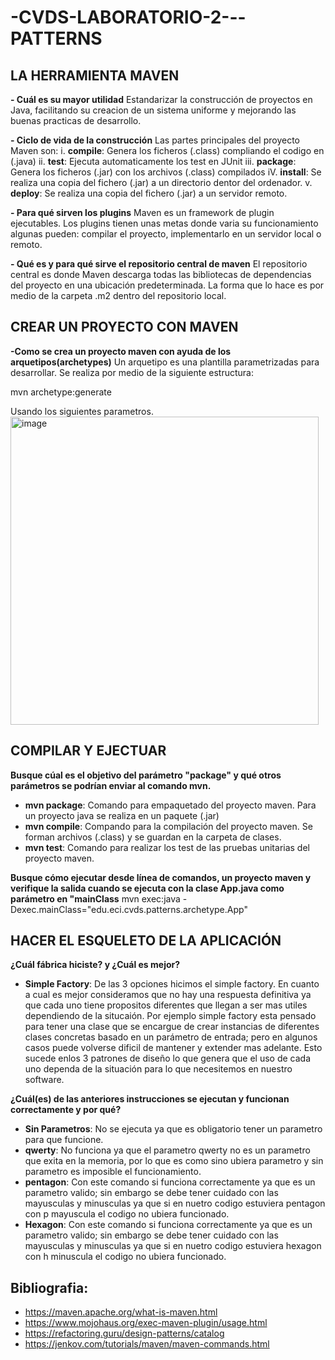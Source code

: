 # -CVDS-LABORATORIO-2---PATTERNS

## **LA HERRAMIENTA MAVEN** 

**- Cuál es su mayor utilidad**
  Estandarizar la construcción de proyectos en Java, facilitando su creacion de un sistema uniforme y mejorando las buenas practicas de desarrollo.
  
**- Ciclo de vida de la construcción**
  Las partes principales del proyecto Maven son:
  i. **compile**: Genera los ficheros (.class) compliando el codigo en (.java)
  ii. **test**: Ejecuta automaticamente los test en JUnit
  iii. **package**: Genera los ficheros (.jar) con los archivos (.class) compilados
  iV. **install**: Se realiza una copia del fichero  (.jar) a un directorio dentor del ordenador.
  v. **deploy**: Se realiza una copia del fichero (.jar) a un servidor remoto.
  
**- Para qué sirven los plugins**
  Maven es un framework de plugin ejecutables. Los plugins tienen unas metas donde varia su funcionamiento algunas pueden: compilar el proyecto, implementarlo en un servidor local o remoto. 
  
**- Qué es y para qué sirve el repositorio central de maven**
  El repositorio central es donde Maven descarga todas las bibliotecas de dependencias del proyecto en una ubicación predeterminada. La forma que lo hace es por medio de la carpeta .m2 dentro del repositorio local. 

## **CREAR UN PROYECTO CON MAVEN**

**-Como se crea un proyecto maven con ayuda de los arquetipos(archetypes)**
  Un arquetipo es una plantilla parametrizadas para desarrollar. Se realiza por medio de la siguiente estructura: 

  mvn archetype:generate

  Usando los siguientes parametros. 
  <img width="493" alt="image" src="https://github.com/Hajaku12/-CVDS-LABORATORIO-2---PATTERNS/assets/62758651/c03efb9c-7f8b-4da5-a342-86ccca39e059">

## **COMPILAR Y EJECTUAR**

**Busque cúal es el objetivo del parámetro "package" y qué otros parámetros se podrían enviar al comando mvn.**
  - **mvn package**: Comando para empaquetado del proyecto maven. Para un proyecto java se realiza en un paquete (.jar)
  - **mvn compile**: Compando para la compilación del proyecto maven. Se forman archivos (.class) y se guardan en la carpeta de clases.
  - **mvn test**: Comando para realizar los test de las pruebas unitarias del proyecto maven.

**Busque cómo ejecutar desde línea de comandos, un proyecto maven y verifique la salida cuando se ejecuta con la clase App.java como parámetro en "mainClass**
  mvn exec:java -Dexec.mainClass="edu.eci.cvds.patterns.archetype.App"

## **HACER EL ESQUELETO DE LA APLICACIÓN**

**¿Cuál fábrica hiciste? y ¿Cuál es mejor?**
  - **Simple Factory**: De las 3 opciones hicimos el simple factory. En cuanto a cual es mejor consideramos que no hay una respuesta definitiva ya que cada uno tiene propositos diferentes que llegan a ser mas utiles dependiendo de la situcaión. Por ejemplo simple factory esta pensado para tener una clase que se encargue de crear instancias de diferentes clases concretas basado en un parámetro de entrada; pero en algunos casos puede volverse dificil de mantener y extender mas adelante. Esto sucede enlos 3 patrones de diseño lo que genera que el uso de cada uno dependa de la situación para lo que necesitemos en nuestro software.
  
**¿Cuál(es) de las anteriores instrucciones se ejecutan y funcionan correctamente y por qué?**
  - **Sin Parametros**: No se ejecuta ya que es obligatorio tener un parametro para que funcione.
  - **qwerty**: No funciona ya que el parametro qwerty no es un parametro que exita en la memoria, por lo que es como sino ubiera parametro y sin parametro es imposible el funcionamiento.
  - **pentagon**: Con este comando si funciona correctamente ya  que es un parametro valido; sin embargo se debe tener cuidado con las mayusculas y minusculas ya que si en nuetro codigo estuviera pentagon con p mayuscula el codigo no ubiera funcionado.
  - **Hexagon**:  Con este comando si funciona correctamente ya  que es un parametro valido; sin embargo se debe tener cuidado con las mayusculas y minusculas ya que si en nuetro codigo estuviera hexagon con h minuscula el codigo no ubiera funcionado.


## Bibliografia:
- https://maven.apache.org/what-is-maven.html
- https://www.mojohaus.org/exec-maven-plugin/usage.html
- https://refactoring.guru/design-patterns/catalog
- https://jenkov.com/tutorials/maven/maven-commands.html
